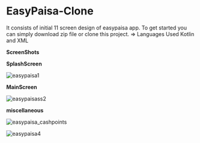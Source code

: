 # EasyPaisa-Clone
It consists of initial 11 screen design of easypaisa app.
To get started you can simply download zip file or clone this project.
=> Languages Used
  Kotlin and XML

**ScreenShots**



**SplashScreen**

![easypaisa1](https://github.com/haseebsadaqat/EasyPaisa-Clone/assets/48862033/cc1a8fed-342a-4c07-8005-1b84fec0938e)



**MainScreen**

![easypaisass2](https://github.com/haseebsadaqat/EasyPaisa-Clone/assets/48862033/77a175e5-ec1c-4d72-b3f7-143110907acd)



**miscellaneous**

![easypaisa_cashpoints](https://github.com/haseebsadaqat/EasyPaisa-Clone/assets/48862033/ce82ae01-f495-489c-8fc6-3b502186d676)




![easypaisa4](https://github.com/haseebsadaqat/EasyPaisa-Clone/assets/48862033/726fc9f2-aab3-4573-aee3-cef6d21bd7c2)


